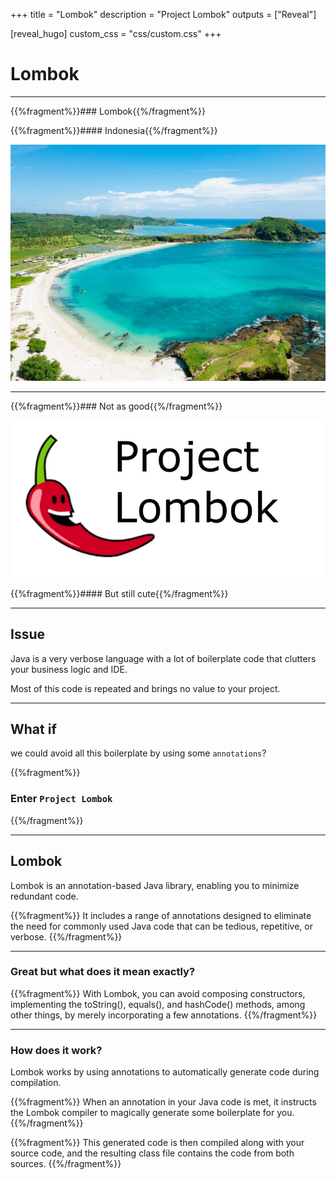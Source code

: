 +++
title = "Lombok"
description = "Project Lombok"
outputs = ["Reveal"]

[reveal_hugo]
custom_css = "css/custom.css"
+++

# Lombok

---

{{%fragment%}}### Lombok{{%/fragment%}}

{{%fragment%}}#### Indonesia{{%/fragment%}}


<img src="img/lombok-island.jpg" alt="Lombok Island, Indonesia">

---

{{%fragment%}}### Not as good{{%/fragment%}}

<img src="img/lombok-chili.webp" alt="Lombok Project">

{{%fragment%}}#### But still cute{{%/fragment%}}

---

## Issue
Java is a very verbose language with a lot of boilerplate code that clutters your business logic and IDE.

Most of this code is repeated and brings no value to your project.

---

## What if

we could avoid all this boilerplate by using some `annotations`?

{{%fragment%}}
### Enter `Project Lombok`
{{%/fragment%}}

---

## Lombok
Lombok is an annotation-based Java library, enabling you to minimize redundant code.

{{%fragment%}}
It includes a range of annotations designed to eliminate the need for commonly used Java code that can be tedious, repetitive, or verbose.
{{%/fragment%}}

---

### Great but what does it mean exactly?

{{%fragment%}}
With Lombok, you can avoid composing constructors, implementing the toString(), equals(), and hashCode() methods, among other things, by merely incorporating a few annotations.
{{%/fragment%}}

---

### How does it work?

Lombok works by using annotations to automatically generate code during compilation. 

{{%fragment%}}
When an annotation in your Java code is met, it instructs the Lombok compiler to magically generate some boilerplate for you. 
{{%/fragment%}}

{{%fragment%}}
This generated code is then compiled along with your source code, and the resulting class file contains the code from both sources.
{{%/fragment%}}